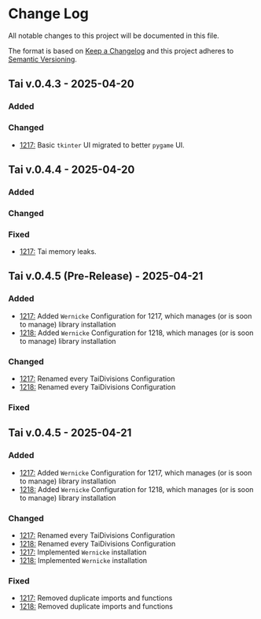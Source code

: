 
# Change Log
All notable changes to this project will be documented in this file.
 
The format is based on [Keep a Changelog](http://keepachangelog.com/)
and this project adheres to [Semantic Versioning](http://semver.org/).
 
## Tai v.0.4.3 - 2025-04-20
 
### Added
 
### Changed
  
- [1217:](https://docs.google.com/document/d/1vERwbk3g67rQ1WhX7M3CL14-UrSbzBdk9WTakCbnn6g/edit?usp=sharing)
   Basic `tkinter` UI migrated to better `pygame` UI.

## Tai v.0.4.4 - 2025-04-20
 
### Added
 
### Changed
 
### Fixed
- [1217:](https://docs.google.com/document/d/1vERwbk3g67rQ1WhX7M3CL14-UrSbzBdk9WTakCbnn6g/edit?usp=sharing)
   Tai memory leaks.

## Tai v.0.4.5 (Pre-Release) - 2025-04-21
 
### Added
- [1217:](https://docs.google.com/document/d/1vERwbk3g67rQ1WhX7M3CL14-UrSbzBdk9WTakCbnn6g/edit?usp=sharing)
   Added `Wernicke` Configuration for 1217, which manages (or is soon to manage) library installation
- [1218:](https://docs.google.com/document/d/1vERwbk3g67rQ1WhX7M3CL14-UrSbzBdk9WTakCbnn6g/edit?usp=sharing)
   Added `Wernicke` Configuration for 1218, which manages (or is soon to manage) library installation

### Changed
 - [1217:](https://docs.google.com/document/d/1vERwbk3g67rQ1WhX7M3CL14-UrSbzBdk9WTakCbnn6g/edit?usp=sharing)
   Renamed every TaiDivisions Configuration
- [1218:](https://docs.google.com/document/d/1vERwbk3g67rQ1WhX7M3CL14-UrSbzBdk9WTakCbnn6g/edit?usp=sharing)
   Renamed every TaiDivisions Configuration
### Fixed

## Tai v.0.4.5 - 2025-04-21
 
### Added
- [1217:](https://docs.google.com/document/d/1vERwbk3g67rQ1WhX7M3CL14-UrSbzBdk9WTakCbnn6g/edit?usp=sharing)
   Added `Wernicke` Configuration for 1217, which manages (or is soon to manage) library installation
- [1218:](https://docs.google.com/document/d/1vERwbk3g67rQ1WhX7M3CL14-UrSbzBdk9WTakCbnn6g/edit?usp=sharing)
   Added `Wernicke` Configuration for 1218, which manages (or is soon to manage) library installation

### Changed
 - [1217:](https://docs.google.com/document/d/1vERwbk3g67rQ1WhX7M3CL14-UrSbzBdk9WTakCbnn6g/edit?usp=sharing)
   Renamed every TaiDivisions Configuration
- [1218:](https://docs.google.com/document/d/1vERwbk3g67rQ1WhX7M3CL14-UrSbzBdk9WTakCbnn6g/edit?usp=sharing)
   Renamed every TaiDivisions Configuration
 - [1217:](https://docs.google.com/document/d/1vERwbk3g67rQ1WhX7M3CL14-UrSbzBdk9WTakCbnn6g/edit?usp=sharing)
   Implemented `Wernicke` installation
- [1218:](https://docs.google.com/document/d/1vERwbk3g67rQ1WhX7M3CL14-UrSbzBdk9WTakCbnn6g/edit?usp=sharing)
   Implemented `Wernicke` installation
### Fixed
 - [1217:](https://docs.google.com/document/d/1vERwbk3g67rQ1WhX7M3CL14-UrSbzBdk9WTakCbnn6g/edit?usp=sharing)
   Removed duplicate imports and functions
- [1218:](https://docs.google.com/document/d/1vERwbk3g67rQ1WhX7M3CL14-UrSbzBdk9WTakCbnn6g/edit?usp=sharing)
   Removed duplicate imports and functions

